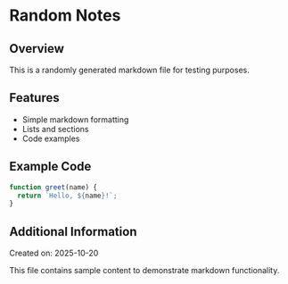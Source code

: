 # Random Notes

## Overview

This is a randomly generated markdown file for testing purposes.

## Features

- Simple markdown formatting
- Lists and sections
- Code examples

## Example Code

```javascript
function greet(name) {
  return `Hello, ${name}!`;
}
```

## Additional Information

Created on: 2025-10-20

This file contains sample content to demonstrate markdown functionality.
